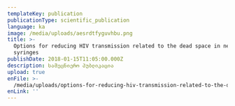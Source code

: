 ```yaml
---
templateKey: publication
publicationType: scientific_publication
language: ka
image: /media/uploads/aesrdtfyguvhbu.png
title: >-
  Options for reducing HIV transmission related to the dead space in needles and
  syringes
publishDate: 2018-01-15T11:05:00.000Z
description: სამეცნიერო პუბლიკაცია
upload: true
enFile: >-
  /media/uploads/options-for-reducing-hiv-transmission-related-to-the-dead-space-in-needles-and-syringes.pdf
enLink: ''
---
```


